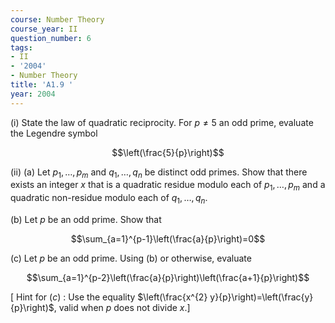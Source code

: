 ```yaml
---
course: Number Theory
course_year: II
question_number: 6
tags:
- II
- '2004'
- Number Theory
title: 'A1.9 '
year: 2004
---
```



(i) State the law of quadratic reciprocity. For $p \neq 5$ an odd prime, evaluate the Legendre symbol

$$\left(\frac{5}{p}\right)$$

(ii) (a) Let $p_{1}, \ldots, p_{m}$ and $q_{1}, \ldots, q_{n}$ be distinct odd primes. Show that there exists an integer $x$ that is a quadratic residue modulo each of $p_{1}, \ldots, p_{m}$ and a quadratic non-residue modulo each of $q_{1}, \ldots, q_{n}$.

(b) Let $p$ be an odd prime. Show that

$$\sum_{a=1}^{p-1}\left(\frac{a}{p}\right)=0$$

(c) Let $p$ be an odd prime. Using (b) or otherwise, evaluate

$$\sum_{a=1}^{p-2}\left(\frac{a}{p}\right)\left(\frac{a+1}{p}\right)$$

$\left[\right.$ Hint for $(c)$ : Use the equality $\left(\frac{x^{2} y}{p}\right)=\left(\frac{y}{p}\right)$, valid when $p$ does not divide $\left.x .\right]$